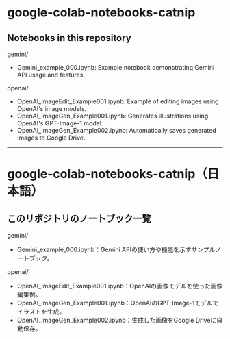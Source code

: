 # google-colab-notebooks-catnip

## Notebooks in this repository

gemini/
- Gemini_example_000.ipynb: Example notebook demonstrating Gemini API usage and features.

openai/
- OpenAI_ImageEdit_Example001.ipynb: Example of editing images using OpenAI's image models.
- OpenAI_ImageGen_Example001.ipynb: Generates illustrations using OpenAI's GPT-Image-1 model.
- OpenAI_ImageGen_Example002.ipynb: Automatically saves generated images to Google Drive.

---

# google-colab-notebooks-catnip（日本語）

## このリポジトリのノートブック一覧

gemini/
- Gemini_example_000.ipynb：Gemini APIの使い方や機能を示すサンプルノートブック。

openai/
- OpenAI_ImageEdit_Example001.ipynb：OpenAIの画像モデルを使った画像編集例。
- OpenAI_ImageGen_Example001.ipynb：OpenAIのGPT-Image-1モデルでイラストを生成。
- OpenAI_ImageGen_Example002.ipynb：生成した画像をGoogle Driveに自動保存。